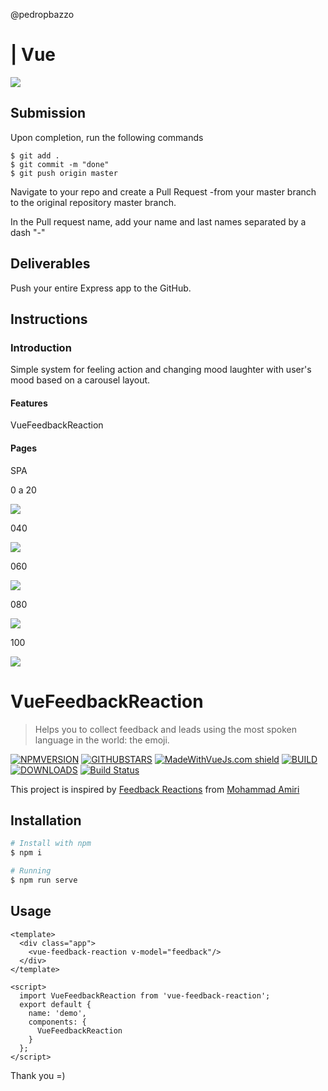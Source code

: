 

@pedropbazzo



# | Vue 


<img src="https://vuejs.org/images/logo.png">


## Submission

Upon completion, run the following commands      
```
$ git add .
$ git commit -m "done"
$ git push origin master
```
Navigate to your repo and create a Pull Request -from your master branch to the original repository master branch.

In the Pull request name, add your name and last names separated by a dash "-"

## Deliverables

Push your entire Express app to the GitHub.

## Instructions

### Introduction

Simple system for feeling action and changing mood laughter with user's mood based on a carousel layout.

#### Features

VueFeedbackReaction

#### Pages

SPA

0 a 20 

<img src="https://github.com/pedropbazzo/Teste-Vue.Js-Front-/blob/master/src/assets/020.png">

040

<img src="https://github.com/pedropbazzo/Teste-Vue.Js-Front-/blob/master/src/assets/040.png">

060

<img src="https://github.com/pedropbazzo/Teste-Vue.Js-Front-/blob/master/src/assets/060.png">


080

<img src="https://github.com/pedropbazzo/Teste-Vue.Js-Front-/blob/master/src/assets/080.png">

100

<img src="https://github.com/pedropbazzo/Teste-Vue.Js-Front-/blob/master/src/assets/0100.png">

# VueFeedbackReaction

> Helps you to collect feedback and leads using the most spoken language in the world: the emoji.

[![NPMVERSION](https://img.shields.io/npm/v/vue-feedback-reaction.svg)](http://npmjs.com/package/vue-feedback-reaction) [![GITHUBSTARS](https://img.shields.io/github/stars/IvanSotelo/VueFeedbackReaction.svg)](https://github.com/IvanSotelo/VueFeedbackReaction/stargazers) [![MadeWithVueJs.com shield](https://madewithvuejs.com/storage/repo-shields/1774-shield.svg)](https://madewithvuejs.com/p/vuefeedbackreaction/shield-link) [![BUILD](https://travis-ci.org/IvanSotelo/VueFeedbackReaction.svg?branch=master)](https://travis-ci.org/IvanSotelo/VueFeedbackReaction) [![DOWNLOADS](https://img.shields.io/npm/dt/vue-feedback-reaction.svg)](https://npmjs.com/package/vue-feedback-reaction)
[![Build Status](https://github.com/IvanSotelo/VueFeedbackReaction/workflows/Build/badge.svg)](https://github.com/IvanSotelo/VueFeedbackReaction/actions)

This project is inspired by [Feedback Reactions](https://dribbble.com/shots/4793955-Feedback-Reactions) from [Mohammad Amiri](https://dribbble.com/pixelamiri)

## Installation

``` bash
# Install with npm
$ npm i 

# Running
$ npm run serve
```


## Usage

``` vue
<template>
  <div class="app">
    <vue-feedback-reaction v-model="feedback"/>
  </div>
</template>

<script>
  import VueFeedbackReaction from 'vue-feedback-reaction';
  export default {
    name: 'demo',
    components: {
      VueFeedbackReaction
    }
  };
</script>
```

Thank you =)
